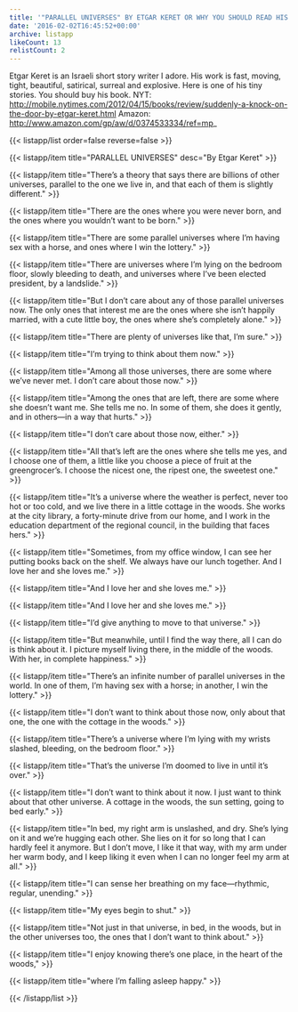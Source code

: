 ```yaml
---
title: '"PARALLEL UNIVERSES" BY ETGAR KERET OR WHY YOU SHOULD READ HIS SHORT STORIES'
date: '2016-02-02T16:45:52+00:00'
archive: listapp
likeCount: 13
relistCount: 2
---
```


Etgar Keret is an Israeli short story writer I adore. His work is fast, moving, tight, beautiful, satirical, surreal and explosive. Here is one of his tiny stories. You should buy his book. NYT: http://mobile.nytimes.com/2012/04/15/books/review/suddenly-a-knock-on-the-door-by-etgar-keret.html Amazon: http://www.amazon.com/gp/aw/d/0374533334/ref=mp_

<!--more-->

{{< listapp/list order=false reverse=false >}}

   {{< listapp/item title="PARALLEL UNIVERSES"
      desc="By Etgar Keret" >}}

   {{< listapp/item title="There’s a theory that says there are billions of other universes, parallel to the one we live in, and that each of them is slightly different." >}}

   {{< listapp/item title="There are the ones where you were never born, and the ones where you wouldn’t want to be born." >}}

   {{< listapp/item title="There are some parallel universes where I’m having sex with a horse, and ones where I win the lottery." >}}

   {{< listapp/item title="There are universes where I’m lying on the bedroom floor, slowly bleeding to death, and universes where I’ve been elected president, by a landslide." >}}

   {{< listapp/item title="But I don’t care about any of those parallel universes now. The only ones that interest me are the ones where she isn’t happily married, with a cute little boy, the ones where she’s completely alone." >}}

   {{< listapp/item title="There are plenty of universes like that, I’m sure." >}}

   {{< listapp/item title="I’m trying to think about them now." >}}

   {{< listapp/item title="Among all those universes, there are some where we’ve never met. I don’t care about those now." >}}

   {{< listapp/item title="Among the ones that are left, there are some where she doesn’t want me. She tells me no. In some of them, she does it gently, and in others—in a way that hurts." >}}

   {{< listapp/item title="I don’t care about those now, either." >}}

   {{< listapp/item title="All that’s left are the ones where she tells me yes, and I choose one of them, a little like you choose a piece of fruit at the greengrocer’s. I choose the nicest one, the ripest one, the sweetest one." >}}

   {{< listapp/item title="It’s a universe where the weather is perfect, never too hot or too cold, and we live there in a little cottage in the woods. She works at the city library, a forty-minute drive from our home, and I work in the education department of the regional council, in the building that faces hers." >}}

   {{< listapp/item title="Sometimes, from my office window, I can see her putting books back on the shelf. We always have our lunch together. And I love her and she loves me." >}}

   {{< listapp/item title="And I love her and she loves me." >}}

   {{< listapp/item title="And I love her and she loves me." >}}

   {{< listapp/item title="I’d give anything to move to that universe." >}}

   {{< listapp/item title="But meanwhile, until I find the way there, all I can do is think about it. I picture myself living there, in the middle of the woods. With her, in complete happiness." >}}

   {{< listapp/item title="There’s an infinite number of parallel universes in the world. In one of them, I’m having sex with a horse; in another, I win the lottery." >}}

   {{< listapp/item title="I don’t want to think about those now, only about that one, the one with the cottage in the woods." >}}

   {{< listapp/item title="There’s a universe where I’m lying with my wrists slashed, bleeding, on the bedroom floor." >}}

   {{< listapp/item title="That’s the universe I’m doomed to live in until it’s over." >}}

   {{< listapp/item title="I don’t want to think about it now. I just want to think about that other universe. A cottage in the woods, the sun setting, going to bed early." >}}

   {{< listapp/item title="In bed, my right arm is unslashed, and dry. She’s lying on it and we’re hugging each other. She lies on it for so long that I can hardly feel it anymore. But I don’t move, I like it that way, with my arm under her warm body, and I keep liking it even when I can no longer feel my arm at all." >}}

   {{< listapp/item title="I can sense her breathing on my face—rhythmic, regular, unending." >}}

   {{< listapp/item title="My eyes begin to shut." >}}

   {{< listapp/item title="Not just in that universe, in bed, in the woods, but in the other universes too, the ones that I don’t want to think about." >}}

   {{< listapp/item title="I enjoy knowing there’s one place, in the heart of the woods," >}}

   {{< listapp/item title="where I’m falling asleep happy." >}}

{{< /listapp/list >}}
